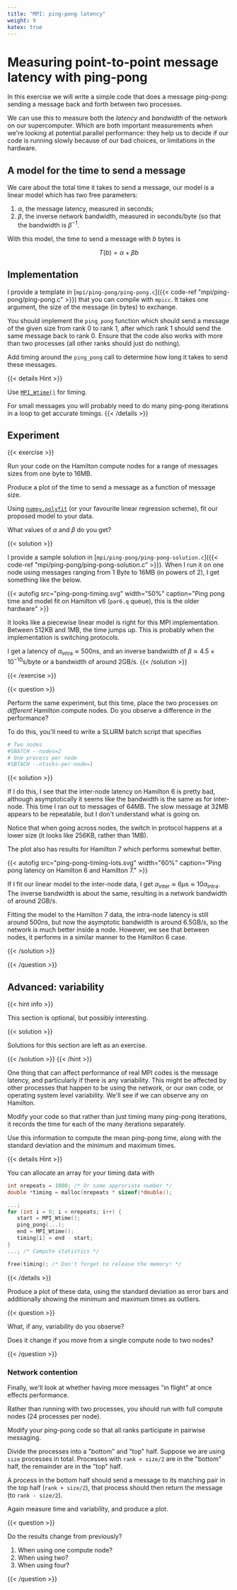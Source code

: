 ```yaml
---
title: "MPI: ping-pong latency"
weight: 9
katex: true
---
```


# Measuring point-to-point message latency with ping-pong

In this exercise we will write a simple code that does a message
ping-pong: sending a message back and forth between two processes.

We can use this to measure both the _latency_ and _bandwidth_ of the
network on our supercomputer. Which are both important measurements
when we're looking at potential parallel performance: they help us to
decide if our code is running slowly because of our bad choices, or
limitations in the hardware.

## A model for the time to send a message

We care about the total time it takes to send a message, our model is
a linear model which has two free parameters:

1. $\alpha$, the message latency, measured in seconds;
2. $\beta$, the inverse network bandwidth, measured in seconds/byte
   (so that the bandwidth is $\beta^{-1}$.

With this model, the time to send a message with $b$ bytes is

$$
T(b) = \alpha + \beta b
$$

## Implementation

I provide a template in [`mpi/ping-pong/ping-pong.c`]({{< code-ref
"mpi/ping-pong/ping-pong.c" >}}) that you can compile with `mpicc`. It
takes one argument, the size of the message (in bytes) to exchange.

You should implement the `ping_pong` function which should send a
message of the given size from rank 0 to rank 1, after which rank 1
should send the same message back to rank 0. Ensure that the code also
works with more than two processes (all other ranks should just do
nothing).

Add timing around the `ping_pong` call to determine how long it takes
to send these messages.

{{< details Hint >}}

Use [`MPI_Wtime()`](https://rookiehpc.com/mpi/docs/mpi_wtime.php) for
timing.

For small messages you will probably need to do many ping-pong
iterations in a loop to get accurate timings.
{{< /details >}}

## Experiment

{{< exercise >}}

Run your code on the Hamilton compute nodes for a range of messages
sizes from one byte to 16MB.

Produce a plot of the time to send a message as a function of message
size.

Using
[`numpy.polyfit`](https://numpy.org/doc/stable/reference/generated/numpy.polyfit.html)
(or your favourite linear regression scheme), fit our proposed model
to your data.

What values of $\alpha$ and $\beta$ do you get?

{{< solution >}}

I provide a sample solution in
[`mpi/ping-pong/ping-pong-solution.c`]({{< code-ref
"mpi/ping-pong/ping-pong-solution.c" >}}). When I run it on one node
using messages ranging from 1 Byte to 16MB (in powers of 2), I get
something like the below.

{{< autofig 
    src="ping-pong-timing.svg"
    width="50%"
    caption="Ping pong time and model fit on Hamilton v6 (`par6.q` queue), this is the older hardware" >}}
    
It looks like a piecewise linear model is right for this MPI
implementation. Between 512KB and 1MB, the time jumps up. This is
probably when the implementation is switching protocols.

I get a latency of $\alpha_\text{intra} \approx 500\text{ns}$, and an inverse
bandwidth of $\beta \approx 4.5\times 10^{-10}\text{s/byte}$ or a
bandwidth of around $2\text{GB/s}$.
{{< /solution >}}

{{< /exercise >}}

{{< question >}}

Perform the same experiment, but this time, place the two processes on
_different_ Hamilton compute nodes. Do you observe a difference in the
performance?

To do this, you'll need to write a SLURM batch script that specifies

```sh
# Two nodes
#SBATCH --nodes=2
# One process per node
#SBTACH --ntasks-per-node=1
```

{{< solution >}}

If I do this, I see that the inter-node latency on Hamilton 6 is
pretty bad, although asymptotically it seems like the bandwidth is the
same as for inter-node. This time I ran out to messages of 64MB. The
slow message at 32MB appears to be repeatable, but I don't understand
what is going on.

Notice that when going across nodes, the switch in protocol happens at
a lower size (it looks like 256KB, rather than 1MB).

The plot also has results for Hamilton 7 which performs somewhat
better.

{{< autofig
    src="ping-pong-timing-lots.svg"
    width="60%"
    caption="Ping pong latency on Hamilton 6 and Hamilton 7." >}}

If I fit our linear model to the inter-node data, I get
$\alpha_\text{inter} \approx 6\mu\text{s} \approx 10
\alpha_\text{intra}$. The inverse bandwidth is about the same,
resulting in a network bandwidth of around $2\text{GB/s}$.

Fitting the model to the Hamilton 7 data, the intra-node latency is
still around $500\text{ns}$, but now the asymptotic bandwidth is
around $6.5\text{GB/s}$, so the network is much better inside a node.
However, we see that between nodes, it performs in a similar manner to
the Hamilton 6 case.

{{< /solution >}}

{{< /question >}}


## Advanced: variability

{{< hint info >}}

This section is optional, but possibly interesting.

{{< solution >}}

Solutions for this section are left as an exercise.

{{< /solution >}}
{{< /hint >}}

One thing that can affect performance of real MPI codes is the message
latency, and particularly if there is any variability. This might be
affected by other processes that happen to be using the network, or
our own code, or operating system level variability. We'll see if we
can observe any on Hamilton.

Modify your code so that rather than just timing many ping-pong
iterations, it records the time for each of the many iterations
separately.

Use this information to compute the mean ping-pong time, along with
the standard deviation and the minimum and maximum times.

{{< details Hint >}}

You can allocate an array for your timing data with

```c
int nrepeats = 1000; /* Or some approriate number */
double *timing = malloc(nrepeats * sizeof(*double));

...;
for (int i = 0; i < nrepeats; i++) {
   start = MPI_Wtime();
   ping_pong(...);
   end = MPI_Wtime();
   timing[i] = end - start;
}
...; /* Compute statistics */

free(timing); /* Don't forget to release the memory! */
```

{{< /details >}}

Produce a plot of these data, using the standard deviation as error
bars and additionally showing the minimum and maximum times as
outliers.

{{< question >}}

What, if any, variability do you observe?

Does it change if you move from a single compute node to two nodes?

{{< /question >}}

### Network contention

Finally, we'll look at whether having more messages "in flight" at
once effects performance.

Rather than running with two processes, you should run with full
compute nodes (24 processes per node).

Modify your ping-pong code so that all ranks participate in pairwise
messaging.

Divide the processes into a "bottom" and "top" half. Suppose we are
using `size` processes in total. Processes with `rank < size/2` are in
the "bottom" half, the remainder are in the "top" half.

A process in the bottom half should send a message to its matching
pair in the top half (`rank + size/2`), that process should then
return the message (to `rank - size/2`).

Again measure time and variability, and produce a plot.

{{< question >}}

Do the results change from previously?

1. When using one compute node?
1. When using two?
1. When using four?

{{< /question >}}
